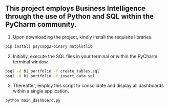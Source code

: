 ## This project employs Business Intelligence through the use of Python and SQL within the PyCharm community.

1. Upon downloading the project, kindly install the requisite libraries.

```bash
pip install psycopg2-binary matplotlib
```

2. Initially, execute the SQL files in your terminal or within the PyCharm terminal window.

```bash
psql -d bi_portfolio -f create_tables.sql
psql -d bi_portfolio -f insert_data.sql
```

3. Thereafter, employ this script to consolidate and display all dashboards within a single application.

```bash
python main_dashboard.py
```
